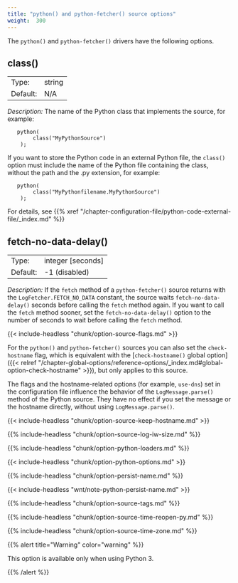 ```yaml
---
title: "python() and python-fetcher() source options"
weight:  300
---
```

<!-- DISCLAIMER: This file is based on the syslog-ng Open Source Edition documentation https://github.com/balabit/syslog-ng-ose-guides/commit/2f4a52ee61d1ea9ad27cb4f3168b95408fddfdf2 and is used under the terms of The syslog-ng Open Source Edition Documentation License. The file has been modified by Axoflow. -->

The `python()` and `python-fetcher()` drivers have the following options.


## class()

|          |        |
| -------- | ------ |
| Type:    | string |
| Default: | N/A    |

*Description:* The name of the Python class that implements the source, for example:

```shell
   python(
        class("MyPythonSource")
    );
```

If you want to store the Python code in an external Python file, the `class()` option must include the name of the Python file containing the class, without the path and the .py extension, for example:

```shell
   python(
        class("MyPythonfilename.MyPythonSource")
    );
```

For details, see {{% xref "/chapter-configuration-file/python-code-external-file/_index.md" %}}



## fetch-no-data-delay()

|          |                     |
| -------- | ------------------- |
| Type:    | integer [seconds] |
| Default: | \-1 (disabled)      |

*Description:* If the `fetch` method of a `python-fetcher()` source returns with the `LogFetcher.FETCH_NO_DATA` constant, the source waits `fetch-no-data-delay()` seconds before calling the `fetch` method again. If you want to call the `fetch` method sooner, set the `fetch-no-data-delay()` option to the number of seconds to wait before calling the `fetch` method.



{{< include-headless "chunk/option-source-flags.md" >}}

For the `python()` and `python-fetcher()` sources you can also set the `check-hostname` flag, which is equivalent with the [`check-hostname()` global option]({{< relref "/chapter-global-options/reference-options/_index.md#global-option-check-hostname" >}}), but only applies to this source.

The flags and the hostname-related options (for example, `use-dns`) set in the configuration file influence the behavior of the `LogMessage.parse()` method of the Python source. They have no effect if you set the message or the hostname directly, without using `LogMessage.parse()`.


{{< include-headless "chunk/option-source-keep-hostname.md" >}}

{{% include-headless "chunk/option-source-log-iw-size.md" %}}

{{% include-headless "chunk/option-python-loaders.md" %}}

{{< include-headless "chunk/option-python-options.md" >}}


{{% include-headless "chunk/option-persist-name.md" %}}

{{< include-headless "wnt/note-python-persist-name.md" >}}


{{% include-headless "chunk/option-source-tags.md" %}}

{{% include-headless "chunk/option-source-time-reopen-py.md" %}}


{{% include-headless "chunk/option-source-time-zone.md" %}}

{{% alert title="Warning" color="warning" %}}

This option is available only when using Python 3.

{{% /alert %}}


